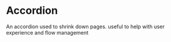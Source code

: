 # Accordion
An accordion used to shrink down pages. useful to help with user experience and flow management
